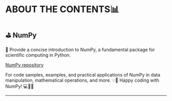 # ABOUT THE CONTENTS📊

## ⛳ NumPy
🔹 Provide a concise introduction to NumPy, a fundamental package for scientific computing in Python.

[NumPy repository](https://github.com/rashmiKumari03/World_with_Data/blob/master/09.Python_Library_NumPy/NumPy.ipynb) 

For code samples, examples, and practical applications of NumPy in data manipulation, mathematical operations, and more. 💡🔬
Happy coding with NumPy! 💻🔢🚀

---------------------------------------------------
